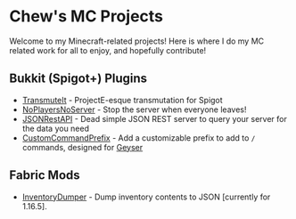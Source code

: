 # Chew's MC Projects

Welcome to my Minecraft-related projects! Here is where I do my MC related work for all to enjoy, and hopefully contribute!

## Bukkit (Spigot+) Plugins

 - [TransmuteIt](https://github.com/ChewMC/TransmuteIt) - ProjectE-esque transmutation for Spigot
 - [NoPlayersNoServer](https://github.com/ChewMC/NoPlayersNoServer) - Stop the server when everyone leaves!
 - [JSONRestAPI](https://github.com/ChewMC/JSONRestAPI) - Dead simple JSON REST server to query your server for the data you need
 - [CustomCommandPrefix](https://github.com/ChewMC/CustomCommandPrefix) - Add a customizable prefix to add to `/` commands, designed for [Geyser](https://github.com/GeyserMC/Geyser)
 
 ## Fabric Mods
 
 - [InventoryDumper](https://github.com/ChewMC/InventoryDumper) - Dump inventory contents to JSON [currently for 1.16.5].
